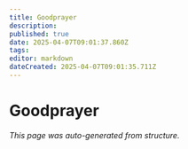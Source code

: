 ```yaml
---
title: Goodprayer
description: 
published: true
date: 2025-04-07T09:01:37.860Z
tags: 
editor: markdown
dateCreated: 2025-04-07T09:01:35.711Z
---
```


# Goodprayer

*This page was auto-generated from structure.*